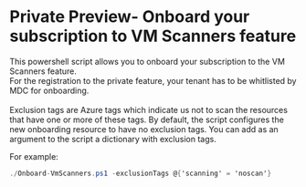 # Private Preview- Onboard your subscription to VM Scanners feature
This powershell script allows you to onboard your subscription to the VM Scanners feature.<br>
For the registration to the private feature, your tenant has to be whitlisted by MDC for onboarding.<br><br>
Exclusion tags are Azure tags which indicate us not to scan the resources that have one or more of these tags. By default, the script configures the new onboarding resource to have no exclusion tags. You can add as an argument to the script a dictionary with exclusion tags.

For example:
```csharp
./Onboard-VmScanners.ps1 -exclusionTags @{'scanning' = 'noscan'}
```

